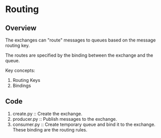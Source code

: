 # Routing

## Overview

The exchanges can "route" messages to queues based on the message routing key.

The routes are specified by the binding between the exchange and the queue.

Key concepts:

1. Routing Keys
2. Bindings

## Code

1. create.py :: Create the exchange.
2. producer.py :: Publish messages to the exchange.
3. consumer.py :: Create temporary queue and bind it to the exchange.
                  These binding are the routing rules.
